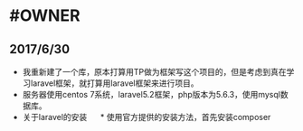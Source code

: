 #OWNER
===
## 2017/6/30<br>
   * 我重新建了一个库，原本打算用TP做为框架写这个项目的，但是考虑到真在学习laravel框架，就打算用laravel框架来进行项目。
   * 服务器使用centos 7系统，laravel5.2框架，php版本为5.6.3，使用mysql数据库。
   * 关于laravel的安装
      * 使用官方提供的安装方法，首先安装composer
      
    
